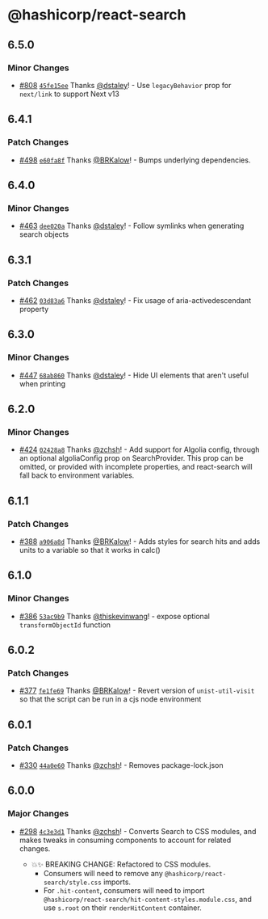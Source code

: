 # @hashicorp/react-search

## 6.5.0

### Minor Changes

- [#808](https://github.com/hashicorp/react-components/pull/808) [`45fe15ee`](https://github.com/hashicorp/react-components/commit/45fe15eec86e09d324624b0398e81edd92b3af37) Thanks [@dstaley](https://github.com/dstaley)! - Use `legacyBehavior` prop for `next/link` to support Next v13

## 6.4.1

### Patch Changes

- [#498](https://github.com/hashicorp/react-components/pull/498) [`e60fa8f`](https://github.com/hashicorp/react-components/commit/e60fa8f437a98f97f6c0ed396f194192cf5e376e) Thanks [@BRKalow](https://github.com/BRKalow)! - Bumps underlying dependencies.

## 6.4.0

### Minor Changes

- [#463](https://github.com/hashicorp/react-components/pull/463) [`dee020a`](https://github.com/hashicorp/react-components/commit/dee020a3b9305e5b4bb59a4381d3c3dfa7c244e1) Thanks [@dstaley](https://github.com/dstaley)! - Follow symlinks when generating search objects

## 6.3.1

### Patch Changes

- [#462](https://github.com/hashicorp/react-components/pull/462) [`03d83a6`](https://github.com/hashicorp/react-components/commit/03d83a6552cb3120320ddb51d85a7bdb2121d286) Thanks [@dstaley](https://github.com/dstaley)! - Fix usage of aria-activedescendant property

## 6.3.0

### Minor Changes

- [#447](https://github.com/hashicorp/react-components/pull/447) [`68ab860`](https://github.com/hashicorp/react-components/commit/68ab860ae59f6df3b81a57eee953f6c33af3a75b) Thanks [@dstaley](https://github.com/dstaley)! - Hide UI elements that aren't useful when printing

## 6.2.0

### Minor Changes

- [#424](https://github.com/hashicorp/react-components/pull/424) [`02428a8`](https://github.com/hashicorp/react-components/commit/02428a811c9a2c508a90c9eedd71e89d94a0cf70) Thanks [@zchsh](https://github.com/zchsh)! - Add support for Algolia config, through an optional algoliaConfig prop on SearchProvider. This prop can be omitted, or provided with incomplete properties, and react-search will fall back to environment variables.

## 6.1.1

### Patch Changes

- [#388](https://github.com/hashicorp/react-components/pull/388) [`a906a8d`](https://github.com/hashicorp/react-components/commit/a906a8d0056bd85e2f875d397f104ea83cf66014) Thanks [@BRKalow](https://github.com/BRKalow)! - Adds styles for search hits and adds units to a variable so that it works in calc()

## 6.1.0

### Minor Changes

- [#386](https://github.com/hashicorp/react-components/pull/386) [`53ac9b9`](https://github.com/hashicorp/react-components/commit/53ac9b901b7413682c531ff9dcc45f7596ddf4c5) Thanks [@thiskevinwang](https://github.com/thiskevinwang)! - expose optional `transformObjectId` function

## 6.0.2

### Patch Changes

- [#377](https://github.com/hashicorp/react-components/pull/377) [`fe1fe69`](https://github.com/hashicorp/react-components/commit/fe1fe696e981bd93c5bcf34329eb81b571f798c9) Thanks [@BRKalow](https://github.com/BRKalow)! - Revert version of `unist-util-visit` so that the script can be run in a cjs node environment

## 6.0.1

### Patch Changes

- [#330](https://github.com/hashicorp/react-components/pull/330) [`44a0e60`](https://github.com/hashicorp/react-components/commit/44a0e60b577a36978275ef1b0efa0e351a9802c6) Thanks [@zchsh](https://github.com/zchsh)! - Removes package-lock.json

## 6.0.0

### Major Changes

- [#298](https://github.com/hashicorp/react-components/pull/298) [`4c3e3d1`](https://github.com/hashicorp/react-components/commit/4c3e3d1efdba091f1a38b69b209f581e814f0e57) Thanks [@zchsh](https://github.com/zchsh)! - Converts Search to CSS modules, and makes tweaks in consuming components to account for related changes.

  - 💥✨ BREAKING CHANGE: Refactored to CSS modules.
    - Consumers will need to remove any `@hashicorp/react-search/style.css` imports.
    - For `.hit-content`, consumers will need to import `@hashicorp/react-search/hit-content-styles.module.css`, and use `s.root` on their `renderHitContent` container.
